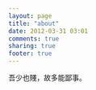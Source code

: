 ```yaml
---
layout: page
title: "about"
date: 2012-03-31 03:01
comments: true
sharing: true
footer: true
---
```


吾少也賤，故多能鄙事。
